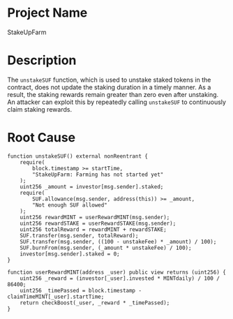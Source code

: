 # Project Name
StakeUpFarm

# Description
The `unstakeSUF` function, which is used to unstake staked tokens in the contract, does not update the staking duration in a timely manner. As a result, the staking rewards remain greater than zero even after unstaking. An attacker can exploit this by repeatedly calling `unstakeSUF` to continuously claim staking rewards.

# Root Cause
```solidity
function unstakeSUF() external nonReentrant {
    require(
        block.timestamp >= startTime,
        "StakeUpFarm: Farming has not started yet"
    );
    uint256 _amount = investor[msg.sender].staked;
    require(
        SUF.allowance(msg.sender, address(this)) >= _amount,
        "Not enough SUF allowed"
    );
    uint256 rewardMINT = userRewardMINT(msg.sender);
    uint256 rewardSTAKE = userRewardSTAKE(msg.sender);
    uint256 totalReward = rewardMINT + rewardSTAKE;
    SUF.transfer(msg.sender, totalReward);
    SUF.transfer(msg.sender, ((100 - unstakeFee) * _amount) / 100);
    SUF.burnFrom(msg.sender, (_amount * unstakeFee) / 100);
    investor[msg.sender].staked = 0;
}

function userRewardMINT(address _user) public view returns (uint256) {
    uint256 _reward = (investor[_user].invested * MINTdaily) / 100 / 86400;
    uint256 _timePassed = block.timestamp - claimTimeMINT[_user].startTime;
    return checkBoost(_user, _reward * _timePassed);
}